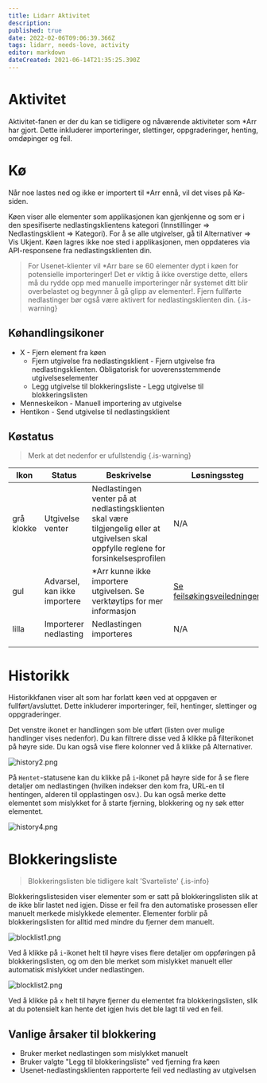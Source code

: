```yaml
---
title: Lidarr Aktivitet
description: 
published: true
date: 2022-02-06T09:06:39.366Z
tags: lidarr, needs-love, activity
editor: markdown
dateCreated: 2021-06-14T21:35:25.390Z
---
```


# Aktivitet

Aktivitet-fanen er der du kan se tidligere og nåværende aktiviteter som \*Arr har gjort. Dette inkluderer importeringer, slettinger, oppgraderinger, henting, omdøpinger og feil.

# Kø

Når noe lastes ned og ikke er importert til \*Arr ennå, vil det vises på Kø-siden.

Køen viser alle elementer som applikasjonen kan gjenkjenne og som er i den spesifiserte nedlastingsklientens kategori (Innstillinger => Nedlastingsklient => Kategori). For å se alle utgivelser, gå til Alternativer => Vis Ukjent. Køen lagres ikke noe sted i applikasjonen, men oppdateres via API-responsene fra nedlastingsklienten din.

> For Usenet-klienter vil \*Arr bare se 60 elementer dypt i køen for potensielle importeringer! Det er viktig å ikke overstige dette, ellers må du rydde opp med manuelle importeringer når systemet ditt blir overbelastet og begynner å gå glipp av elementer!.
> Fjern fullførte nedlastinger bør også være aktivert for nedlastingsklienten din. {.is-warning}

## Køhandlingsikoner

- X - Fjern element fra køen
  - Fjern utgivelse fra nedlastingsklient - Fjern utgivelse fra nedlastingsklienten. Obligatorisk for uoverensstemmende utgivelseselementer
  - Legg utgivelse til blokkeringsliste - Legg utgivelse til blokkeringslisten
- Menneskeikon - Manuell importering av utgivelse
- Hentikon - Send utgivelse til nedlastingsklient

## Køstatus

> Merk at det nedenfor er ufullstendig {.is-warning}

| Ikon       | Status                   | Beskrivelse                                                                                     | Løsningssteg                                             |
| ---------- | ------------------------ | ----------------------------------------------------------------------------------------------- | -------------------------------------------------------- |
| grå klokke | Utgivelse venter          | Nedlastingen venter på at nedlastingsklienten skal være tilgjengelig eller at utgivelsen skal oppfylle reglene for forsinkelsesprofilen | N/A                                                      |
| gul        | Advarsel, kan ikke importere | \*Arr kunne ikke importere utgivelsen. Se verktøytips for mer informasjon                    | [Se feilsøkingsveiledningen](/lidarr/troubleshooting) |
| lilla      | Importerer nedlasting       | Nedlastingen importeres                                                                           | N/A                                                      |
|            |                          |                                                                                                 |                                                          |
|            |                          |                                                                                                 |                                                          |

# Historikk

Historikkfanen viser alt som har forlatt køen ved at oppgaven er fullført/avsluttet. Dette inkluderer importeringer, feil, hentinger, slettinger og oppgraderinger.

Det venstre ikonet er handlingen som ble utført (listen over mulige handlinger vises nedenfor). Du kan filtrere disse ved å klikke på filterikonet på høyre side. Du kan også vise flere kolonner ved å klikke på Alternativer.

![history2.png](/assets/lidarr/history2.png)

På `Hentet`-statusene kan du klikke på `i`-ikonet på høyre side for å se flere detaljer om nedlastingen (hvilken indekser den kom fra, URL-en til hentingen, alderen til opplastingen osv.). Du kan også merke dette elementet som mislykket for å starte fjerning, blokkering og ny søk etter elementet.

![history4.png](/assets/lidarr/history4.png)

# Blokkeringsliste

> Blokkeringslisten ble tidligere kalt 'Svarteliste' {.is-info}

Blokkeringslistesiden viser elementer som er satt på blokkeringslisten slik at de ikke blir lastet ned igjen. Disse er feil fra den automatiske prosessen eller manuelt merkede mislykkede elementer. Elementer forblir på blokkeringslisten for alltid med mindre du fjerner dem manuelt.

![blocklist1.png](/assets/lidarr/blocklist1.png)

Ved å klikke på `i`-ikonet helt til høyre vises flere detaljer om oppføringen på blokkeringslisten, og om den ble merket som mislykket manuelt eller automatisk mislykket under nedlastingen.

![blocklist2.png](/assets/lidarr/blocklist2.png)

Ved å klikke på `x` helt til høyre fjerner du elementet fra blokkeringslisten, slik at du potensielt kan hente det igjen hvis det ble lagt til ved en feil.

## Vanlige årsaker til blokkering

- Bruker merket nedlastingen som mislykket manuelt
- Bruker valgte "Legg til blokkeringsliste" ved fjerning fra køen
- Usenet-nedlastingsklienten rapporterte feil ved nedlasting av utgivelsen